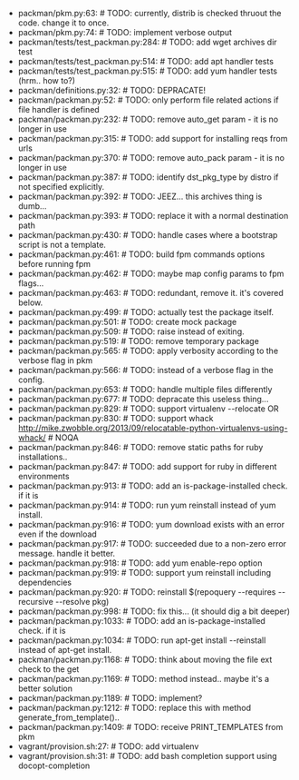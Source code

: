 - packman/pkm.py:63:    #  TODO: currently, distrib is checked thruout the code. change it to once.
- packman/pkm.py:74:    #  TODO: implement verbose output
- packman/tests/test_packman.py:284:    #  TODO: add wget archives dir test
- packman/tests/test_packman.py:514:    #  TODO: add apt handler tests
- packman/tests/test_packman.py:515:    #  TODO: add yum handler tests (hrm.. how to?)
- packman/definitions.py:32:    #  TODO: DEPRACATE!
- packman/packman.py:52:    #  TODO: only perform file related actions if file handler is defined
- packman/packman.py:232:    #  TODO: remove auto_get param - it is no longer in use
- packman/packman.py:315:    #  TODO: add support for installing reqs from urls
- packman/packman.py:370:    #  TODO: remove auto_pack param - it is no longer in use
- packman/packman.py:387:    #  TODO: identify dst_pkg_type by distro if not specified explicitly.
- packman/packman.py:392:    #  TODO: JEEZ... this archives thing is dumb...
- packman/packman.py:393:    #  TODO: replace it with a normal destination path
- packman/packman.py:430:    #  TODO: handle cases where a bootstrap script is not a template.
- packman/packman.py:461:    #  TODO: build fpm commands options before running fpm
- packman/packman.py:462:    #  TODO: maybe map config params to fpm flags...
- packman/packman.py:463:    #  TODO: redundant, remove it. it's covered below.
- packman/packman.py:499:    #  TODO: actually test the package itself.
- packman/packman.py:501:    #  TODO: create mock package
- packman/packman.py:509:    #  TODO: raise instead of exiting.
- packman/packman.py:519:    #  TODO: remove temporary package
- packman/packman.py:565:    #  TODO: apply verbosity according to the verbose flag in pkm
- packman/packman.py:566:    #  TODO: instead of a verbose flag in the config.
- packman/packman.py:653:    #  TODO: handle multiple files differently
- packman/packman.py:677:    #  TODO: depracate this useless thing...
- packman/packman.py:829:    #  TODO: support virtualenv --relocate OR
- packman/packman.py:830:    #  TODO: support whack http://mike.zwobble.org/2013/09/relocatable-python-virtualenvs-using-whack/ # NOQA
- packman/packman.py:846:    #  TODO: remove static paths for ruby installations..
- packman/packman.py:847:    #  TODO: add support for ruby in different environments
- packman/packman.py:913:    #  TODO: add an is-package-installed check. if it is
- packman/packman.py:914:    #  TODO: run yum reinstall instead of yum install.
- packman/packman.py:916:    #  TODO: yum download exists with an error even if the download
- packman/packman.py:917:    #  TODO: succeeded due to a non-zero error message. handle it better.
- packman/packman.py:918:    #  TODO: add yum enable-repo option
- packman/packman.py:919:    #  TODO: support yum reinstall including dependencies
- packman/packman.py:920:    #  TODO: reinstall $(repoquery --requires --recursive --resolve pkg)
- packman/packman.py:998:    #  TODO: fix this... (it should dig a bit deeper)
- packman/packman.py:1033:    #  TODO: add an is-package-installed check. if it is
- packman/packman.py:1034:    #  TODO: run apt-get install --reinstall instead of apt-get install.
- packman/packman.py:1168:    #  TODO: think about moving the file ext check to the get
- packman/packman.py:1169:    #  TODO: method instead.. maybe it's a better solution
- packman/packman.py:1189:    #  TODO: implement?
- packman/packman.py:1212:    #  TODO: replace this with method generate_from_template()..
- packman/packman.py:1409:    #  TODO: receive PRINT_TEMPLATES from pkm
- vagrant/provision.sh:27:    #  TODO: add virtualenv
- vagrant/provision.sh:31:    #  TODO: add bash completion support using docopt-completion
